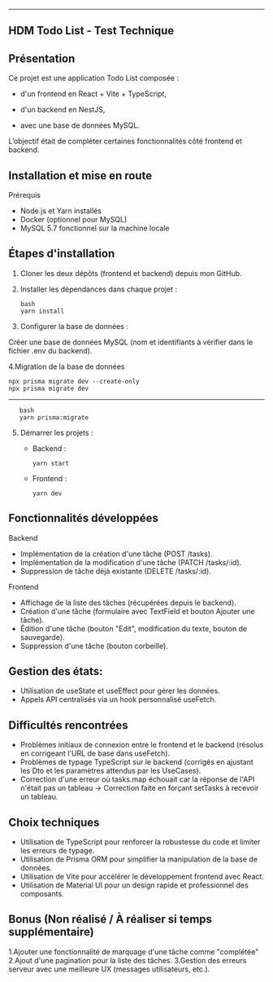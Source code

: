 ------------------------------------------------------------
  HDM Todo List - Test Technique
-------------------------------------------------------------
## Présentation
Ce projet est une application Todo List composée :

- d'un frontend en React + Vite + TypeScript,

- d'un backend en NestJS,

- avec une base de données MySQL.

L’objectif était de compléter certaines fonctionnalités côté frontend et backend.

## Installation et mise en route
Prérequis
- Node.js et Yarn installés
- Docker (optionnel pour MySQL)
- MySQL 5.7 fonctionnel sur la machine locale

## Étapes d'installation
1. Cloner les deux dépôts (frontend et backend) depuis mon GitHub.

2. Installer les dépendances dans chaque projet :

       bash
       yarn install
  
3. Configurer la base de données :

Créer une base de données MySQL (nom et identifiants à vérifier dans le fichier .env du backend).

4.Migration de la base de données
    
    npx prisma migrate dev --create-only
    npx prisma migrate dev

---------------------------------------


       bash
       yarn prisma:migrate
  
5. Démarrer les projets :

   - Backend :

         yarn start

   - Frontend :

         yarn dev

## Fonctionnalités développées
Backend
 - Implémentation de la création d'une tâche (POST /tasks).
 - Implémentation de la modification d'une tâche (PATCH /tasks/:id).
 - Suppression de tâche déjà existante (DELETE /tasks/:id).

Frontend
 - Affichage de la liste des tâches (récupérées depuis le backend).
 - Création d'une tâche (formulaire avec TextField et bouton Ajouter une tâche).
 - Édition d'une tâche (bouton "Edit", modification du texte, bouton de sauvegarde).
 - Suppression d'une tâche (bouton corbeille).

## Gestion des états: 

 - Utilisation de useState et useEffect pour gérer les données.
 - Appels API centralisés via un hook personnalisé useFetch.

## Difficultés rencontrées
 - Problèmes initiaux de connexion entre le frontend et le backend (résolus en corrigeant l'URL de base dans useFetch).
- Problèmes de typage TypeScript sur le backend (corrigés en ajustant les Dto et les paramètres attendus par les UseCases).
- Correction d'une erreur où tasks.map échouait car la réponse de l'API n'était pas un tableau → Correction faite en forçant setTasks à recevoir un tableau.

## Choix techniques

- Utilisation de TypeScript pour renforcer la robustesse du code et limiter les erreurs de typage.
- Utilisation de Prisma ORM pour simplifier la manipulation de la base de données.
- Utilisation de Vite pour accélérer le développement frontend avec React.
- Utilisation de Material UI pour un design rapide et professionnel des composants.

## Bonus (Non réalisé / À réaliser si temps supplémentaire)
   1.Ajouter une fonctionnalité de marquage d'une tâche comme "complétée"
   2.Ajout d'une pagination pour la liste des tâches.
   3.Gestion des erreurs serveur avec une meilleure UX (messages utilisateurs, etc.).

